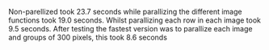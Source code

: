 Non-parellized took 23.7 seconds while parallizing the different image functions took 19.0 seconds. Whilst parallizing each row in each image took 9.5 seconds. After testing the fastest version was to parallize each image and groups of 300 pixels, this took 8.6 seconds